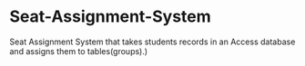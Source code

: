 # Seat-Assignment-System
Seat Assignment System that takes students records in an Access database and assigns them to tables(groups).)
